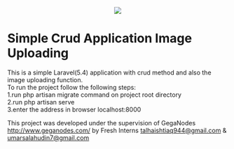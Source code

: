 <p align="center"><img src="https://laravel.com/assets/img/components/logo-laravel.svg"></p>

<h1><b> Simple Crud Application Image Uploading</b></h1>

This is a simple Laravel(5.4) application with crud method and also the image uploading function.<br>
To run the project follow the following steps:<br>
1.run php artisan migrate command on  project root directory<br>
2.run php artisan serve <br>
3.enter the address  in browser localhost:8000<br>

This project was developed under the supervision of GegaNodes http://www.geganodes.com/  by Fresh Interns
talhaishtiaq944@gmail.com & umarsalahudin7@gmail.com






